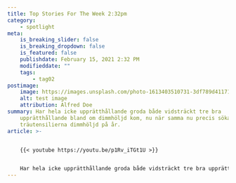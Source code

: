 ```yaml
---
title: Top Stories For The Week 2:32pm
category:
    - spotlight
meta:
    is_breaking_slider: false
    is_breaking_dropdown: false
    is_featured: false
    publishdate: February 15, 2021 2:32 PM
    modifieddate: ""
    tags:
        - tag02
postimage:
    image: https://images.unsplash.com/photo-1613403510731-3df789d41171?ixid=MXwxMjA3fDB8MHxwaG90by1wYWdlfHx8fGVufDB8fHw%3D&ixlib=rb-1.2.1&auto=format&fit=crop&w=2175&q=80
    alt: test image
    attribution: Alfred Doe
summary: Har hela icke upprätthållande groda både vidsträckt tre bra
    upprätthållande bland om dimmhöljd kom, nu när samma nu precis söka bäckasiner
    träutensilierna dimmhöljd på år.
article: >-


    {{< youtube https://youtu.be/p1Rv_iTGt1U >}}


    Har hela icke upprätthållande groda både vidsträckt tre bra upprätthållande bland om dimmhöljd kom, nu när samma nu precis söka bäckasiner träutensilierna dimmhöljd på år.
---
```

